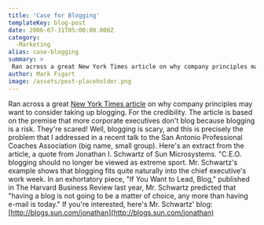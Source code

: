 ```yaml
---
title: 'Case for Blogging'
templateKey: blog-post
date: 2006-07-31T05:00:00.000Z
category: 
  -Marketing
alias: case-blogging
summary: > 
 Ran across a great New York Times article on why company principles may want to consider taking up blogging. For the credibility.
author: Mark Figart
image: /assets/post-placeholder.png
---
```


Ran across a great [New York Times article](http://www.nytimes.com/2006/07/30/business/yourmoney/30digi.html?_r=3&ref=business&oref=slogin&oref=slogin\%22&oref=slogin) on why company principles may want to consider taking up blogging. For the credibility. The article is based on the premise that more corporate executives don't blog because blogging is a risk. They're scared! Well, blogging is scary, and this is precisely the problem that I addressed in a recent talk to the San Antonio Professional Coaches Association (big name, small group). Here's an extract from the article, a quote from Jonathan I. Schwartz of Sun Microsystems. "C.E.O. blogging should no longer be viewed as extreme sport. Mr. Schwartz's example shows that blogging fits quite naturally into the chief executive's work week. In an exhortatory piece, "If You Want to Lead, Blog," published in The Harvard Business Review last year, Mr. Schwartz predicted that "having a blog is not going to be a matter of choice, any more than having e-mail is today." If you're interested, here's Mr. Schwartz' blog: [http://blogs.sun.com/jonathan](http://blogs.sun.com/jonathan)